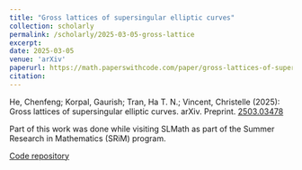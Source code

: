 ```yaml
---
title: "Gross lattices of supersingular elliptic curves"
collection: scholarly
permalink: /scholarly/2025-03-05-gross-lattice
excerpt: 
date: 2025-03-05
venue: 'arXiv'
paperurl: https://math.paperswithcode.com/paper/gross-lattices-of-supersingular-elliptic
citation: 
---
```

He, Chenfeng; Korpal, Gaurish; Tran, Ha T. N.; Vincent, Christelle (2025):  Gross lattices of supersingular elliptic curves. arXiv. Preprint. [2503.03478](https://arxiv.org/abs/2503.03478)

Part of this work was done while visiting SLMath as part of the Summer Research in Mathematics (SRiM) program.

[Code repository](https://github.com/gkorpal/minimal-gross)

